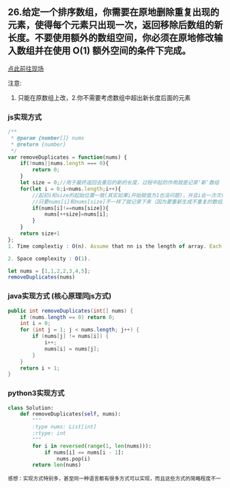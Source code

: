 ## 26.给定一个排序数组，你需要在原地删除重复出现的元素，使得每个元素只出现一次，返回移除后数组的新长度。不要使用额外的数组空间，你必须在原地修改输入数组并在使用 O(1) 额外空间的条件下完成。

[点此前往现场](https://leetcode.com/problems/remove-duplicates-from-sorted-array/description/)

注意:
1. 只能在原数组上改，2.你不需要考虑数组中超出新长度后面的元素

### js实现方式
```javascript
/**
 * @param {number[]} nums
 * @return {number}
 */
var removeDuplicates = function(nums) {
    if(!nums||nums.length === 0){
        return 0;
    }
    let size = 0;//用于最终返回去重后的新的长度，过程中起的作用就是记录‘新’数组（其实是在原数组上改的）的末尾
    for(let i = 0;i<nums.length;i++){
        //起初i和size的起始位置一致(其实如果i开始赋值为1也没问题)，并且i会一次次往后走，属于fast-runner,size属于slow-runner。
        //只要nums[i]和nums[size]不一样了就记录下来（因为要重新生成不重复的数组），一样就略过
        if(nums[i]!==nums[size]){
            nums[++size]=nums[i];
        }
    }
    return size+1
};
1. Time complextiy : O(n). Assume that nn is the length of array. Each of `i` and `size` traverses at most nn steps.

2. Space complexity : O(1).

let nums = [1,1,2,2,3,4,5];
removeDuplicates(nums)
```
### java实现方式 (核心原理同js方式)
```java
public int removeDuplicates(int[] nums) {
    if (nums.length == 0) return 0;
    int i = 0;
    for (int j = 1; j < nums.length; j++) {
        if (nums[j] != nums[i]) {
            i++;
            nums[i] = nums[j];
        }
    }
    return i + 1;
}
```

### python3实现方式

```python
class Solution:
    def removeDuplicates(self, nums):
        """
        :type nums: List[int]
        :rtype: int
        """
        for i in reversed(range(1, len(nums))):
            if nums[i] == nums[i - 1]:
                nums.pop(i)
        return len(nums)
```


    感想：实现方式特别多，甚至同一种语言都有很多方式可以实现，而且这些方式的简略程度不一